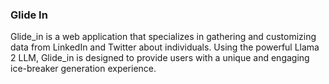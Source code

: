 ### Glide In

Glide_in is a web application that specializes in gathering and customizing data from LinkedIn and Twitter about individuals. Using the powerful Llama 2 LLM, Glide_in is designed to provide users with a unique and engaging ice-breaker generation experience.